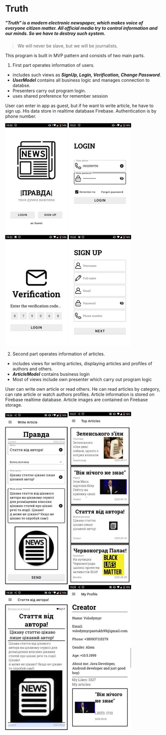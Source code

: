 # Truth
##### "Truth" is a modern electronic newspaper, which makes voice of everyone citizen matter. All official media try to control information and our minds. So we have to destroy such system. 
>We will never be slave, but we will be journalists.

This program is built in MVP pattern and consists of two main parts. 
1. First part operates information of users.  
- includes such views as ***SignUp, Login, Verification, Change Password***.
- ***UserModel*** contains all business logic and manages connection to databse.
- Presenters carry out program login.
- uses shared preference for remember session

User can enter in app as guest, but if he want to write article, he have to sign up.
His data store in realtime database Firebase.
Authentication is by phone number.


![alt text](screenshots/welcome_screen.jpg "Welcome Screen")
![alt text](screenshots/login.jpg "Login")
![alt text](screenshots/auth.jpg "Authentication")
![alt text](screenshots/sign_up.jpg "SignUp")

2. Second part operates information of articles.
- includes views for writing articles, displaying articles and profiles of authors and others.
- ***ArticleModel*** contains business login
- Most of views include own presenter which carry out program logic

User can write own article or read others.
He can read articles by category, can rate article or watch authors profiles.
Article information is stored on Firebase realtime database.
Article images are contained on Firebase storage.

![alt text](screenshots/write_article.jpg "Write Article")
![alt text](screenshots/articles.jpg "List Articles")
![alt text](screenshots/article.jpg "Article")
![alt text](screenshots/profile.jpg "Profile")
